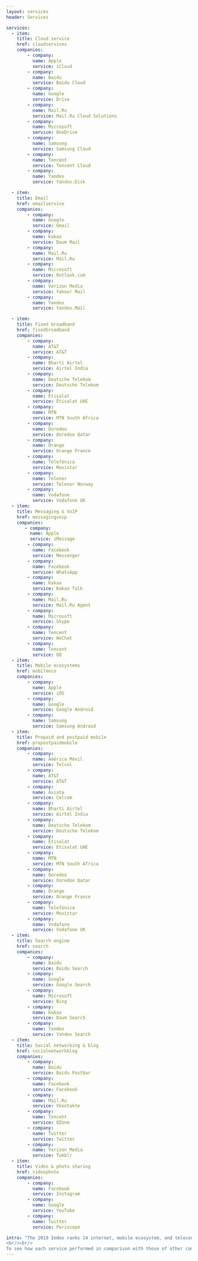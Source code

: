 ```yaml
---
layout: services
header: Services

services:
  - item:
    title: Cloud service
    href: cloudservices
    companies:
        - company:
          name: Apple
          service: iCloud
        - company:
          name: Baidu
          service: Baidu Cloud
        - company:
          name: Google
          service: Drive
        - company:
          name: Mail.Ru
          service: Mail.Ru Cloud Solutions
        - company:
          name: Microsoft
          service: OneDrive
        - company:
          name: Samsung
          service: Samsung Cloud
        - company:
          name: Tencent
          service: Tencent Cloud
        - company:
          name: Yandex
          service: Yandex.Disk

  - item:
    title: Email
    href: emailservice
    companies:
        - company:
          name: Google
          service: Gmail
        - company:
          name: Kakao
          service: Daum Mail
        - company:
          name: Mail.Ru
          service: Mail.Ru
        - company:
          name: Microsoft
          service: Outlook.com
        - company:
          name: Verizon Media
          service: Yahoo! Mail
        - company:
          name: Yandex
          service: Yandex.Mail

  - item:
    title: Fixed broadband
    href: fixedbroadband
    companies:
        - company:
          name: AT&T
          service: AT&T
        - company:
          name: Bharti Airtel
          service: Airtel India
        - company:
          name: Deutsche Telekom
          service: Deutsche Telekom
        - company:
          name: Etisalat
          service: Etisalat UAE
        - company:
          name: MTN
          service: MTN South Africa
        - company:
          name: Ooredoo
          service: Ooredoo Qatar
        - company:
          name: Orange
          service: Orange France
        - company:
          name: Telefónica
          service: Movistar
        - company:
          name: Telenor
          service: Telenor Norway
        - company:
          name: Vodafone
          service: Vodafone UK
  - item:
    title: Messaging & VoIP
    href: messagingvoip
    companies:
       - company:
         name: Apple
         service: iMessage
        - company:
          name: Facebook
          service: Messenger
        - company:
          name: Facebook
          service: WhatsApp
        - company:
          name: Kakao
          service: Kakao Talk
        - company:
          name: Mail.Ru
          service: Mail.Ru Agent
        - company:
          name: Microsoft
          service: Skype
        - company:
          name: Tencent
          service: WeChat
        - company:
          name: Tencent
          service: QQ
  - item:
    title: Mobile ecosystems
    href: mobileeco
    companies:
        - company:
          name: Apple
          service: iOS
        - company:
          name: Google
          service: Google Android
        - company:
          name: Samsung
          service: Samsung Android
  - item:
    title: Prepaid and postpaid mobile
    href: prepostpaidmobile
    companies:
        - company:
          name: América Móvil
          service: Telcel
        - company:
          name: AT&T
          service: AT&T
        - company:
          name: Axiata
          service: Celcom
        - company:
          name: Bharti Airtel
          service: Airtel India
        - company:
          name: Deutsche Telekom
          service: Deutsche Telekom
        - company:
          name: Etisalat
          service: Etisalat UAE
        - company:
          name: MTN
          service: MTN South Africa
        - company:
          name: Ooredoo
          service: Ooredoo Qatar
        - company:
          name: Orange
          service: Orange France
        - company:
          name: Telefónica
          service: Movistar
        - company:
          name: Vodafone
          service: Vodafone UK
  - item:
    title: Search engine
    href: search
    companies:
        - company:
          name: Baidu
          service: Baidu Search
        - company:
          name: Google
          service: Google Search
        - company:
          name: Microsoft
          service: Bing
        - company:
          name: Kakao
          service: Daum Search
        - company:
          name: Yandex
          service: Yandex Search
  - item:
    title: Social networking & blog
    href: socialnetworkblog
    companies:
        - company:
          name: Baidu
          service: Baidu Postbar
        - company:
          name: Facebook
          service: Facebook
        - company:
          name: Mail.Ru
          service: Vkontakte
        - company:
          name: Tencent
          service: QZone
        - company:
          name: Twitter
          service: Twitter
        - company:
          name: Verizon Media
          service: Tumblr
  - item:
    title: Video & photo sharing
    href: videophoto
    companies:
        - company:
          name: Facebook
          service: Instagram
        - company:
          name: Google
          service: YouTube
        - company:
          name: Twitter
          service: Periscope

intro: "The 2019 Index ranks 24 internet, mobile ecosystem, and telecommunications companies on their public commitments and disclosed policies affecting users’ freedom of expression and privacy. For each company, we selected up to four services to evaluate. For telecommunications companies, we evaluate prepaid and postpaid mobile, and in most cases (when offered by the company) fixed-line broadband services. For internet and mobile companies, we evaluate up to four of the following types of service depending on what the company offers: cloud, mail, messaging and VoIP, mobile ecosystems, search engines, and social networking and blog platforms. Read more about the <a href=\"https://rankingdigitalrights.org/methodology-development/\" target=\"_blank\">methodology development</a>, <a href=\"https://rankingdigitalrights.org/2018-research-process/\" target=\"_blank\">research process</a> and how we <a href=\"https://rankingdigitalrights.org/index2018/report/2018-index-methodology/#evaluation\" target=\"_blank\">score</a> each company.
<br/><br/>
To see how each service performed in comparison with those of other companies, click on a service category:"
---
```


